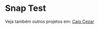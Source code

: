 # Snap Test
 
Veja também outros projetos em: <a href="https://github.com/Skarzyll" target="_blanck">Caio Cezar</a>